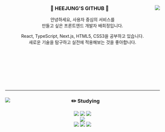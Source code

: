 <div align="center">
  <img align="right" src="https://github-readme-stats.vercel.app/api/top-langs/?username=hjb0304"></img>
  
  ### 🦦 HEEJUNG'S GITHUB 🦦

안녕하세요, 사용자 중심의 서비스를 <br>
만들고 싶은 프론트엔드 개발자 배희정입니다. <br>

React, TypeScript, Next.js, HTML5, CSS3을 공부하고 있습니다. <br>
새로운 기술을 탐구하고 실전에 적용해보는 것을 좋아합니다.

</div>

<br>
<br>
<br>
<br>
<br>
<br>
<br>

---

<div align="center">
  <img align="left" src="https://github-readme-stats.vercel.app/api?username=hjb0304"></img>
  
  ### ✏️ Studying
    
  <img src="https://img.shields.io/badge/react-%2361DAFB.svg?&style=for-the-badge&logo=react&logoColor=black" />
  <img src="https://img.shields.io/badge/typescript-%233178C6.svg?&style=for-the-badge&logo=typescript&logoColor=white" />
  <img src="https://img.shields.io/badge/next.js-%23000000.svg?&style=for-the-badge&logo=next.js&logoColor=white" />
  <br>
  <img src="https://img.shields.io/badge/visual%20studio%20code-%23007ACC.svg?&style=for-the-badge&logo=visual%20studio%20code&logoColor=white" />
  <br>
  <img src="https://img.shields.io/badge/github-%23181717.svg?&style=for-the-badge&logo=github&logoColor=white" />
  <img src="https://img.shields.io/badge/figma-%23F24E1E.svg?&style=for-the-badge&logo=figma&logoColor=white" />
  <img src="https://img.shields.io/badge/notion-%23000000.svg?&style=for-the-badge&logo=notion&logoColor=white" />

</div>
